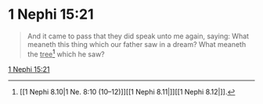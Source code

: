 # 1 Nephi 15:21

> And it came to pass that they did speak unto me again, saying: What meaneth this thing which our father saw in a dream? What meaneth the <u>tree</u>[^a] which he saw?

[1 Nephi 15:21](https://www.churchofjesuschrist.org/study/scriptures/bofm/1-ne/15?lang=eng&id=p21#p21)


[^a]: [[1 Nephi 8.10|1 Ne. 8:10 (10–12)]][[1 Nephi 8.11|]][[1 Nephi 8.12|]].  
